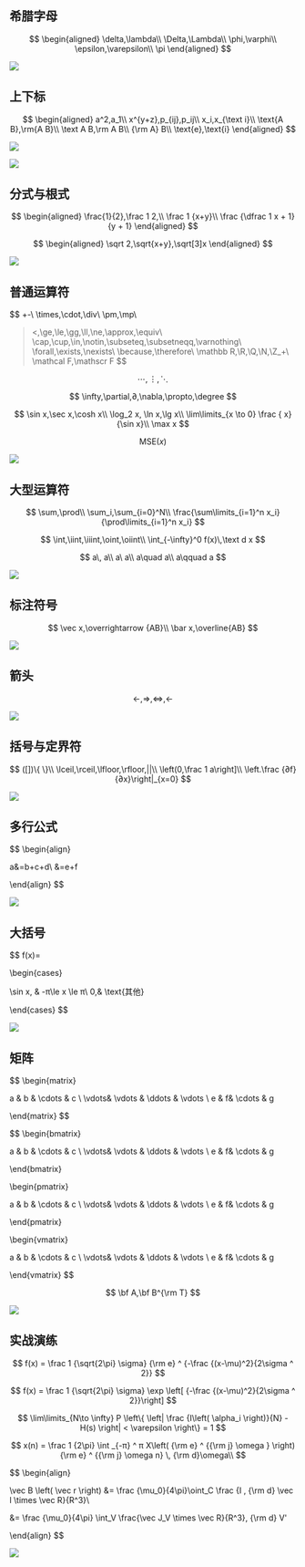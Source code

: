 
## 希腊字母

$$
\begin{aligned}
\delta,\lambda\\
\Delta,\Lambda\\
\phi,\varphi\\
\epsilon,\varepsilon\\
\pi
\end{aligned}
$$

![](/images/希腊字母.png)

## 上下标

$$
\begin{aligned}
a^2,a_1\\
x^{y+z},p_{ij},p_ij\\
x_i,x_{\text i}\\
\text{A B},\rm{A B}\\
\text A B,\rm A B\\
{\rm A} B\\
\text{e},\text{i}
\end{aligned}
$$

![](/images/上下标.png)

![](/images/xilazimu.jpg)

## 分式与根式

$$
\begin{aligned}
\frac{1}{2},\frac 1 2,\\
\frac 1 {x+y}\\
\frac {\dfrac 1 x + 1}{y + 1}
\end{aligned}
$$

$$
\begin{aligned}
\sqrt 2,\sqrt{x+y},\sqrt[3]x
\end{aligned}
$$

![](/images/分式与根式.png)

## 普通运算符

$$
+-\\
\times,\cdot,\div\\
\pm,\mp\\
><,\ge,\le,\gg,\ll,\ne,\approx,\equiv\\
\cap,\cup,\in,\notin,\subseteq,\subsetneqq,\varnothing\\
\forall,\exists,\nexists\\
\because,\therefore\\
\mathbb R,\R,\Q,\N,\Z_+\\
\mathcal F,\mathscr F
$$

$$
\cdots,\vdots,\ddots
$$

$$
\infty,\partial,∂,\nabla,\propto,\degree
$$

$$
\sin x,\sec x,\cosh x\\
\log_2 x, \ln x,\lg x\\
\lim\limits_{x \to 0} \frac { x}{\sin x}\\
\max x
$$

$$
\text{MSE}(x)
$$

![](/images/普通运算符.png)

## 大型运算符

$$
\sum,\prod\\
\sum_i,\sum_{i=0}^N\\
\frac{\sum\limits_{i=1}^n x_i}{\prod\limits_{i=1}^n x_i}
$$

$$
\int,\iint,\iiint,\oint,\oiint\\
\int_{-\infty}^0 f(x)\,\text d x
$$

$$
a\, a\\
a\ a\\
a\quad a\\
a\qquad a
$$

![](/images/大型运算符.png)

## 标注符号

$$
\vec x,\overrightarrow {AB}\\
\bar x,\overline{AB}
$$

![](/images/标注符号.png)

## 箭头

$$
\leftarrow,\Rightarrow,\Leftrightarrow,\longleftarrow
$$

![](/images/箭头.png)

## 括号与定界符

$$
([])\{ \}\\
\lceil,\rceil,\lfloor,\rfloor,||\\
\left(0,\frac 1 a\right]\\
\left.\frac {∂f}{∂x}\right|_{x=0}
$$

![](/images/括号与界定符.png)

## 多行公式

$$
\begin{align}

a&=b+c+d\\
&=e+f

\end{align}
$$

![](/images/多行公式.png)

## 大括号

$$
f(x)=

\begin{cases}

\sin x, & -π\le x \le π\\
0,& \text{其他}

\end{cases}
$$

![](/images/大括号.png)

## 矩阵

$$
\begin{matrix}

a & b & \cdots & c \\
\vdots& \vdots & \ddots & \vdots \\
e & f& \cdots & g

\end{matrix}
$$

$$
\begin{bmatrix}

a & b & \cdots & c \\
\vdots& \vdots & \ddots & \vdots \\
e & f& \cdots & g

\end{bmatrix}

\begin{pmatrix}

a & b & \cdots & c \\
\vdots& \vdots & \ddots & \vdots \\
e & f& \cdots & g

\end{pmatrix}

\begin{vmatrix}

a & b & \cdots & c \\
\vdots& \vdots & \ddots & \vdots \\
e & f& \cdots & g

\end{vmatrix}
$$

$$
\bf A,\bf B^{\rm T}
$$

![](/images/矩阵.png)

## 实战演练

$$
f(x) = \frac 1 {\sqrt{2\pi} \sigma} {\rm e} ^ {-\frac {(x-\mu)^2}{2\sigma ^ 2}}
$$

$$
f(x) = \frac 1 {\sqrt{2\pi} \sigma} \exp \left[ {-\frac {(x-\mu)^2}{2\sigma ^ 2}}\right]
$$

$$
\lim\limits_{N\to \infty} P \left\{ \left| \frac {I\left( \alpha_i \right)}{N} - H(s) \right| < \varepsilon  \right\} = 1
$$

$$
x(n) = \frac 1 {2\pi} \int _{-π} ^ π X\left( {\rm e} ^ {{\rm j} \omega } \right) {\rm e} ^ {{\rm j} \omega n} \, {\rm d}\omega\\
$$

$$
\begin{align}

\vec B \left( \vec r \right) &= \frac {\mu_0}{4\pi}\oint_C \frac {I \, {\rm d} \vec l \times \vec R}{R^3}\\

&= \frac {\mu_0}{4\pi} \int_V \frac{\vec J_V \times \vec R}{R^3}\, {\rm d} V'

\end{align}
$$

![](/images/实战演练.png)





